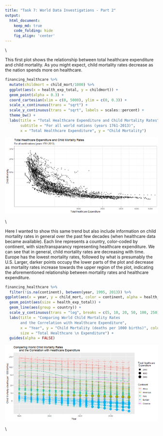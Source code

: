 ```yaml
---
title: "Task 7: World Data Investigations - Part 2"
output:
  html_document:  
    keep_md: true
    code_folding: hide
    fig_align: 'center'
---
```






\


This first plot shows the relationship between total healthcare expenditure and child mortality. As you might expect, child mortality rates decrease as the nation spends more on healthcare.



```r
financing_healthcare %>%
  mutate(childmort = child_mort/1000) %>%
  ggplot(aes(x = health_exp_total, y = childmort)) +
  geom_point(alpha = 0.3) +
  coord_cartesian(xlim = c(0, 5000), ylim = c(0, 0.3)) +
  scale_x_continuous(trans = "sqrt") +
  scale_y_continuous(trans = "sqrt", labels = scales::percent) +
  theme_bw() +
  labs(title = "Total Healthcare Expenditure and Child Mortality Rates",
       subtitle = "For all world nations (years 1761-2013)",
       x = "Total Healthcare Expenditure", y = "Child Mortality")
```

![](task07_files/figure-html/scatterplot-1.png)<!-- -->




\


Here I wanted to show this same trend but also include information on child mortality rates in general over the past few decades (when healthcare data became available). Each line represents a country, color-coded by continent, with size/transparancy representing healthcare expenditure. We can see that in general, child mortality rates are decreasing with time. Europe has the lowest mortality rates, followed by what is presumably the U.S. Larger, darker points occupy the lower parts of the plot and decrease as mortality rates increase towards the upper region of the plot, indicating the aforementioned relationship between mortality rates and healthcare expenditure. 



```r
financing_healthcare %>%
  filter(!is.na(continent), between(year, 1995, 2013)) %>%
ggplot(aes(x = year, y = child_mort, color = continent, alpha = health_exp_total)) +
  geom_point(aes(size = health_exp_total)) +
  geom_line(aes(group = country)) +
  scale_y_continuous(trans = "log", breaks = c(5, 10, 20, 50, 100, 250)) +
  labs(title = "Comparing World Child Mortality Rates 
       and the Correlation with Healthcare Expenditure",
       x = "Year", y = "Child Mortality (deaths per 1000 births)", color = "Continent", 
       size = "Total Healthcare \n Expenditure") +
  guides(alpha = FALSE)
```

![](task07_files/figure-html/lineplot-1.png)<!-- -->


\

